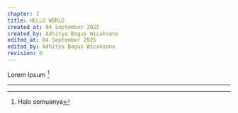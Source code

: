 ```yaml
---
chapter: I
title: HELLO WORLD
created_at: 04 September 2025
created_by: Adhitya Bagus Wicaksono
edited_at: 04 September 2025
edited_by: Adhitya Bagus Wicaksono
revision: 0
---
```


Lorem Ipsum [^1]

---

[^1]: Halo semuanya
